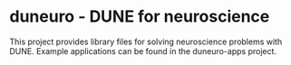 duneuro - DUNE for neuroscience
=========================
This project provides library files for solving neuroscience problems with DUNE. Example applications can be found in the duneuro-apps project.
